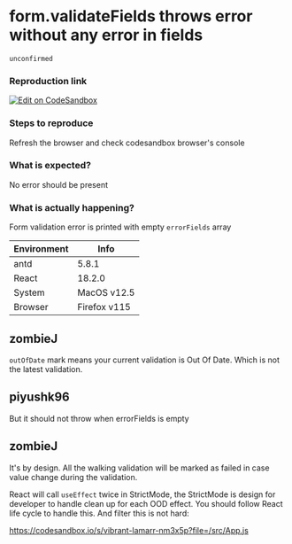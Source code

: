 # form.validateFields throws error without any error in fields

`unconfirmed`

### Reproduction link

[![Edit on CodeSandbox](https://codesandbox.io/static/img/play-codesandbox.svg)](https://codesandbox.io/s/zealous-violet-9htvk7?file=/src/App.js)

### Steps to reproduce

Refresh the browser and check codesandbox browser's console

### What is expected?

No error should be present

### What is actually happening?

Form validation error is printed with empty `errorFields` array

| Environment | Info         |
| ----------- | ------------ |
| antd        | 5.8.1        |
| React       | 18.2.0       |
| System      | MacOS v12.5  |
| Browser     | Firefox v115 |

<!-- generated by ant-design-issue-helper. DO NOT REMOVE -->

## zombieJ

`outOfDate` mark means your current validation is Out Of Date. Which is not the latest validation.

## piyushk96

But it should not throw when errorFields is empty

## zombieJ

It's by design. All the walking validation will be marked as failed in case value change during the validation.

React will call `useEffect` twice in StrictMode, the StrictMode is design for developer to handle clean up for each OOD effect. You should follow React life cycle to handle this. And filter this is not hard:

https://codesandbox.io/s/vibrant-lamarr-nm3x5p?file=/src/App.js
